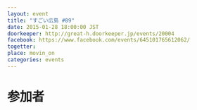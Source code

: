 ```yaml
---
layout: event
title: "すごい広島 #89"
date: 2015-01-28 18:00:00 JST
doorkeeper: http://great-h.doorkeeper.jp/events/20004
facebook: https://www.facebook.com/events/645101765612062/
togetter:
place: movin_on
categories: events
---
```


# 参加者
